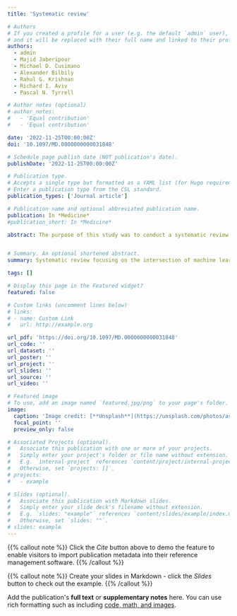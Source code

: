 ```yaml
---
title: 'Systematic review'

# Authors
# If you created a profile for a user (e.g. the default `admin` user), write the username (folder name) here
# and it will be replaced with their full name and linked to their profile.
authors:
  - admin
  - Majid Jaberipour
  - Michael D. Cusimano
  - Alexander Bilbily
  - Rahul G. Krishnan
  - Richard I. Aviv
  - Pascal N. Tyrrell

# Author notes (optional)
# author_notes:
#   - 'Equal contribution'
#   - 'Equal contribution'

date: '2022-11-25T00:00:00Z'
doi: '10.1097/MD.0000000000031848'

# Schedule page publish date (NOT publication's date).
publishDate: '2022-11-25T00:00:00Z'

# Publication type.
# Accepts a single type but formatted as a YAML list (for Hugo requirements).
# Enter a publication type from the CSL standard.
publication_types: ['Journal article']

# Publication name and optional abbreviated publication name.
publication: In *Medicine*
#publication_short: In *Medicine*

abstract: The purpose of this study was to conduct a systematic review for understanding the availability and limitations of artificial intelligence (AI) approaches that could automatically identify and quantify computed tomography (CT) findings in traumatic brain injury (TBI). Systematic review, in accordance with PRISMA 2020 and SPIRIT-AI extension guidelines, with a search of 4 databases (Medline, Embase, IEEE Xplore, and Web of Science) was performed to find AI studies that automated the clinical tasks for identifying and quantifying CT findings of TBI-related abnormalities. A total of 531 unique publications were reviewed, which resulted in 66 articles that met our inclusion criteria. The following components for identification and quantification regarding TBI were covered and automated by existing AI studies - identification of TBI-related abnormalities; classification of intracranial hemorrhage types; slice-, pixel-, and voxel-level localization of hemorrhage; measurement of midline shift; and measurement of hematoma volume. Automated identification of obliterated basal cisterns was not investigated in the existing AI studies. Most of the AI algorithms were based on deep neural networks that were trained on 2- or 3-dimensional CT imaging datasets. We identified several important TBI-related CT findings that can be automatically identified and quantified with AI. A combination of these techniques may provide useful tools to enhance reproducibility of TBI identification and quantification by supporting radiologists and clinicians in their TBI assessments and reducing subjective human factors.


# Summary. An optional shortened abstract.
summary: Systematic review focusing on the intersection of machine learning and traumatic brain injury.

tags: []

# Display this page in the Featured widget?
featured: false

# Custom links (uncomment lines below)
# links:
# - name: Custom Link
#   url: http://example.org

url_pdf: 'https://doi.org/10.1097/MD.0000000000031848'
url_code: ''
url_dataset: ''
url_poster: ''
url_project: ''
url_slides: ''
url_source: ''
url_video: ''

# Featured image
# To use, add an image named `featured.jpg/png` to your page's folder.
image:
  caption: 'Image credit: [**Unsplash**](https://unsplash.com/photos/assorted-title-book-lot-RgKmrxpIraY?utm_content=creditShareLink&utm_medium=referral&utm_source=unsplash)'
  focal_point: ''
  preview_only: false

# Associated Projects (optional).
#   Associate this publication with one or more of your projects.
#   Simply enter your project's folder or file name without extension.
#   E.g. `internal-project` references `content/project/internal-project/index.md`.
#   Otherwise, set `projects: []`.
# projects:
#   - example

# Slides (optional).
#   Associate this publication with Markdown slides.
#   Simply enter your slide deck's filename without extension.
#   E.g. `slides: "example"` references `content/slides/example/index.md`.
#   Otherwise, set `slides: ""`.
# slides: example
---
```


{{% callout note %}}
Click the _Cite_ button above to demo the feature to enable visitors to import publication metadata into their reference management software.
{{% /callout %}}

{{% callout note %}}
Create your slides in Markdown - click the _Slides_ button to check out the example.
{{% /callout %}}

Add the publication's **full text** or **supplementary notes** here. You can use rich formatting such as including [code, math, and images](https://docs.hugoblox.com/content/writing-markdown-latex/).
